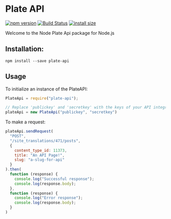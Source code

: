# Plate API

[![npm version](https://badge.fury.io/js/plate-api.svg)](https://badge.fury.io/js/plate-api)
[![Build Status](https://travis-ci.com/platehub/node-plate-api.svg?branch=master)](https://travis-ci.com/platehub/node-plate-api)
[![install size](https://packagephobia.now.sh/badge?p=plate-api)](https://packagephobia.now.sh/result?p=plate-api)

Welcome to the Node Plate Api package for Node.js

## Installation:
```shell
npm install --save plate-api
```

## Usage

To initialize an instance of the PlateAPI:

```javascript
PlateApi = require("plate-api");

// Replace 'publickey' and 'secretkey' with the keys of your API integration.
plateApi = new PlateApi("publickey", "secretkey")
```

To make a request:

```javascript
plateApi.sendRequest(
  "POST",
  "/site_translations/471/posts",
  {
    content_type_id: 11373,
    title: "An API Page!",
    slug: "a-slug-for-api"
  }
).then(
  function (response) {
    console.log("Successful response");
    console.log(response.body);
  },
  function (response) {
    console.log("Error response");
    console.log(response.body);
  }
)
```
